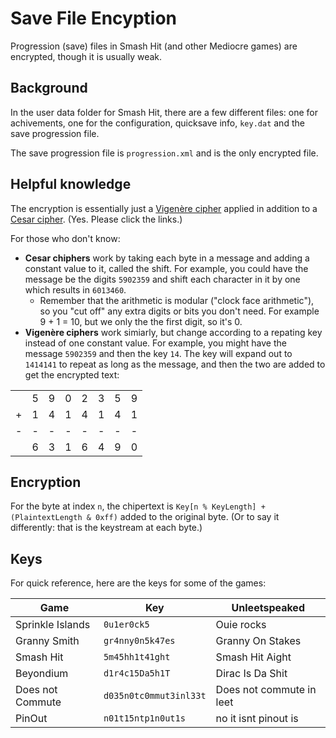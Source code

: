 # Save File Encyption

Progression (save) files in Smash Hit (and other Mediocre games) are encrypted, though it is usually weak.

## Background

In the user data folder for Smash Hit, there are a few different files: one for achivements, one for the configuration, quicksave info, `key.dat` and the save progression file.

The save progression file is `progression.xml` and is the only encrypted file.

## Helpful knowledge

The encryption is essentially just a [Vigenère cipher](https://www.khanacademy.org/computing/computer-science/cryptography/crypt/v/polyalphabetic-cipher) applied in addition to a [Cesar cipher](https://www.khanacademy.org/computing/computer-science/cryptography/crypt/v/caesar-cipher). (Yes. Please click the links.)

For those who don't know:

* **Cesar chiphers** work by taking each byte in a message and adding a constant value to it, called the shift. For example, you could have the message be the digits `5902359` and shift each character in it by one which results in `6013460`.
  * Remember that the arithmetic is modular ("clock face arithmetic"), so you "cut off" any extra digits or bits you don't need. For example 9 + 1 = 10, but we only the the first digit, so it's 0.
* **Vigenère ciphers** work simiarly, but change according to a repating key instead of one constant value. For example, you might have the message `5902359` and then the key `14`. The key will expand out to `1414141` to repeat as long as the message, and then the two are added to get the encrypted text:


|   |   |   |   |   |   |   |   |
| - | - | - | - | - | - | - | - |
|   | 5 | 9 | 0 | 2 | 3 | 5 | 9 |
| + | 1 | 4 | 1 | 4 | 1 | 4 | 1 |
| - | - | - | - | - | - | - | - |
|   | 6 | 3 | 1 | 6 | 4 | 9 | 0 |

## Encryption

For the byte at index `n`, the chipertext is `Key[n % KeyLength] + (PlaintextLength & 0xff)` added to the original byte. (Or to say it differently: that is the keystream at each byte.)

## Keys

For quick reference, here are the keys for some of the games:

| Game | Key | Unleetspeaked |
| --- | --- | --- |
| Sprinkle Islands | `0u1er0ck5` | Ouie rocks |
| Granny Smith | `gr4nny0n5k47es` | Granny On Stakes |
| Smash Hit | `5m45hh1t41ght` | Smash Hit Aight |
| Beyondium | `d1r4c15Da5h1T` | Dirac Is Da Shit |
| Does not Commute | `d035n0tc0mmut3inl33t` | Does not commute in leet |
| PinOut | `n01t15ntp1n0ut1s` | no it isnt pinout is |
